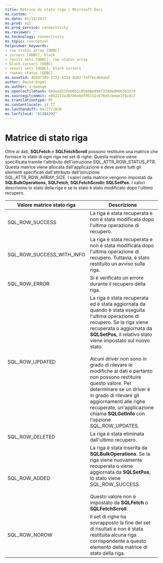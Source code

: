 ```yaml
---
title: Matrice di stato riga | Microsoft Docs
ms.custom: ''
ms.date: 01/19/2017
ms.prod: sql
ms.prod_service: connectivity
ms.reviewer: ''
ms.technology: connectivity
ms.topic: conceptual
helpviewer_keywords:
- row status array [ODBC]
- cursors [ODBC], block
- result sets [ODBC], row status array
- block cursors [ODBC]
- result sets [ODBC], block cursors
- rowset status [ODBC]
ms.assetid: 4b69f189-2722-4314-8a02-f4ffecd6dabd
author: David-Engel
ms.author: v-daenge
ms.openlocfilehash: 60dead23fe0051c05698e094f37ddad96b2b337d
ms.sourcegitcommit: e042272a38fb646df05152c676e5cbeae3f9cd13
ms.translationtype: MT
ms.contentlocale: it-IT
ms.lasthandoff: 04/27/2020
ms.locfileid: "81304292"
---
```

# <a name="row-status-array"></a>Matrice di stato riga
Oltre ai dati, **SQLFetch** e **SQLFetchScroll** possono restituire una matrice che fornisce lo stato di ogni riga nel set di righe. Questa matrice viene specificata tramite l'attributo dell'istruzione SQL_ATTR_ROW_STATUS_PTR. Questa matrice viene allocata dall'applicazione e deve avere tutti gli elementi specificati dall'attributo dell'istruzione SQL_ATTR_ROW_ARRAY_SIZE. I valori nella matrice vengono impostati da **SQLBulkOperations**, **SQLFetch**, **SQLFetchScroll**e **SQLSetPos.** I valori descrivono lo stato della riga e se lo stato è stato modificato dopo l'ultimo recupero.  
  
|Valore matrice stato riga|Descrizione|  
|----------------------------|-----------------|  
|SQL_ROW_SUCCESS|La riga è stata recuperata e non è stata modificata dopo l'ultima operazione di recupero.|  
|SQL_ROW_SUCCESS_WITH_INFO|La riga è stata recuperata e non è stata modificata dopo l'ultima operazione di recupero. Tuttavia, è stato restituito un avviso sulla riga.|  
|SQL_ROW_ERROR|Si è verificato un errore durante il recupero della riga.|  
|SQL_ROW_UPDATED|La riga è stata recuperata ed è stata aggiornata da quando è stata eseguita l'ultima operazione di recupero. Se la riga viene recuperata o aggiornata da **SQLSetPos**, il relativo stato viene impostato sul nuovo stato.<br /><br /> Alcuni driver non sono in grado di rilevare le modifiche ai dati e pertanto non possono restituire questo valore. Per determinare se un driver è in grado di rilevare gli aggiornamenti alle righe recuperate, un'applicazione chiama **SQLGetInfo** con l'opzione SQL_ROW_UPDATES.|  
|SQL_ROW_DELETED|La riga è stata eliminata dall'ultimo recupero.|  
|SQL_ROW_ADDED|La riga è stata inserita da **SQLBulkOperations**. Se la riga viene nuovamente recuperata o viene aggiornata da **SQLSetPos**, lo stato viene SQL_ROW_SUCCESS.<br /><br /> Questo valore non è impostato da **SQLFetch** o **SQLFetchScroll**.|  
|SQL_ROW_NOROW|Il set di righe ha sovrapposto la fine del set di risultati e non è stata restituita alcuna riga corrispondente a questo elemento della matrice di stato della riga.|
